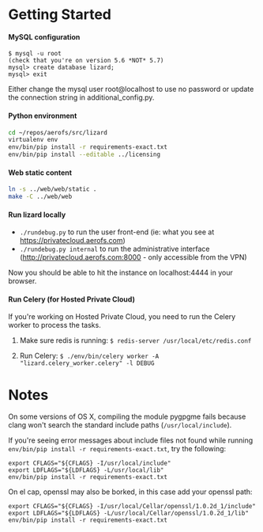 Getting Started
===============

#### MySQL configuration

```
$ mysql -u root
(check that you're on version 5.6 *NOT* 5.7)
mysql> create database lizard;
mysql> exit
```

Either change the mysql user root@localhost to use no password or update the
connection string in additional\_config.py.

#### Python environment

```bash
cd ~/repos/aerofs/src/lizard
virtualenv env
env/bin/pip install -r requirements-exact.txt
env/bin/pip install --editable ../licensing
```

#### Web static content

```bash
ln -s ../web/web/static .
make -C ../web/web
```

#### Run lizard locally

- `./rundebug.py` to run the user front-end (ie: what you see at https://privatecloud.aerofs.com)
- `./rundebug.py internal` to run the administrative interface (http://privatecloud.aerofs.com:8000 - only accessible from the VPN)

Now you should be able to hit the instance on localhost:4444 in your browser.

#### Run Celery (for Hosted Private Cloud)

If you're working on Hosted Private Cloud, you need to run the Celery worker to process the tasks.

1. Make sure redis is running: `$ redis-server /usr/local/etc/redis.conf`

2. Run Celery: `$ ./env/bin/celery worker -A "lizard.celery_worker.celery" -l DEBUG`


Notes
=====

On some versions of OS X, compiling the module pygpgme fails because clang
won't search the standard include paths (`/usr/local/include`).

If you're seeing error messages about include files not found while running
`env/bin/pip install -r requirements-exact.txt`, try the following:

```
export CFLAGS="${CFLAGS} -I/usr/local/include"
export LDFLAGS="${LDFLAGS} -L/usr/local/lib"
env/bin/pip install -r requirements-exact.txt
```

On el cap, openssl may also be borked, in this case add your openssl path:


```
export CFLAGS="${CFLAGS} -I/usr/local/Cellar/openssl/1.0.2d_1/include"
export LDFLAGS="${LDFLAGS} -L/usr/local/Cellar/openssl/1.0.2d_1/lib"
env/bin/pip install -r requirements-exact.txt
```
